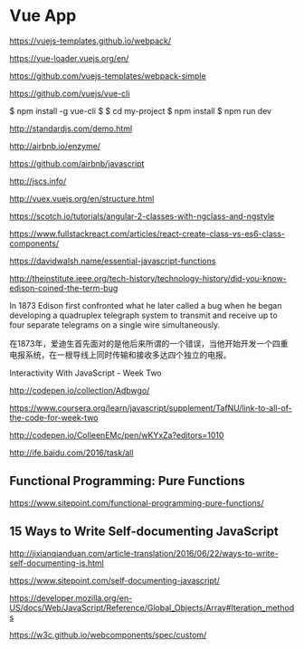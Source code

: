 # Vue App


https://vuejs-templates.github.io/webpack/

https://vue-loader.vuejs.org/en/

https://github.com/vuejs-templates/webpack-simple

https://github.com/vuejs/vue-cli


$ npm install -g vue-cli
$ 
$ cd my-project
$ npm install
$ npm run dev



http://standardjs.com/demo.html

http://airbnb.io/enzyme/

https://github.com/airbnb/javascript

http://jscs.info/

http://vuex.vuejs.org/en/structure.html




https://scotch.io/tutorials/angular-2-classes-with-ngclass-and-ngstyle

https://www.fullstackreact.com/articles/react-create-class-vs-es6-class-components/


https://davidwalsh.name/essential-javascript-functions


http://theinstitute.ieee.org/tech-history/technology-history/did-you-know-edison-coined-the-term-bug


In 1873 Edison first confronted what he later called a bug when he began developing a quadruplex telegraph system to transmit and receive up to four separate telegrams on a single wire simultaneously.

在1873年，爱迪生首先面对的是他后来所谓的一个错误，当他开始开发一个四重电报系统，在一根导线上同时传输和接收多达四个独立的电报。





Interactivity With JavaScript - Week Two


http://codepen.io/collection/Adbwgo/

https://www.coursera.org/learn/javascript/supplement/TafNU/link-to-all-of-the-code-for-week-two


http://codepen.io/ColleenEMc/pen/wKYxZa?editors=1010





http://ife.baidu.com/2016/task/all



## Functional Programming: Pure Functions

https://www.sitepoint.com/functional-programming-pure-functions/


## 15 Ways to Write Self-documenting JavaScript


http://jixianqianduan.com/article-translation/2016/06/22/ways-to-write-self-documenting-js.html


https://www.sitepoint.com/self-documenting-javascript/

https://developer.mozilla.org/en-US/docs/Web/JavaScript/Reference/Global_Objects/Array#Iteration_methods




https://w3c.github.io/webcomponents/spec/custom/























